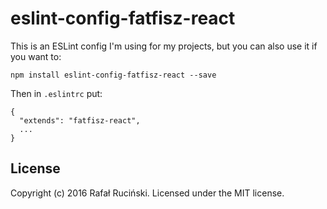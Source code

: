 # eslint-config-fatfisz-react

This is an ESLint config I'm using for my projects, but you can also use it if you want to:
```shell
npm install eslint-config-fatfisz-react --save
```

Then in `.eslintrc` put:
```
{
  "extends": "fatfisz-react",
  ...
}
```

## License

Copyright (c) 2016 Rafał Ruciński. Licensed under the MIT license.

